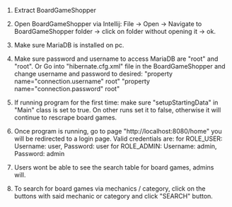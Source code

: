 1. Extract BoardGameShopper
2. Open BoardGameShopper via Intellij:
  File -> Open -> Navigate to BoardGameShopper folder -> click on folder without opening it -> ok.
3. Make sure MariaDB is installed on pc.
4. Make sure password and username to access MariaDB are "root" and "root".
  Or Go into "hibernate.cfg.xml" file in the BoardGameShopper and change username and password to desired:
        "property name="connection.username" root"
        "property name="connection.password" root"
        
5. If running program for the first time: make sure "setupStartingData" in "Main" class is set to true.
  On other runs set it to false, otherwise it will continue to rescrape board games.

6. Once program is running, go to page "http://localhost:8080/home" you will be redirected to a login page.
  Valid credentials are:
    for ROLE_USER: Username: user, Password: user
    for ROLE_ADMIN: Username: admin, Password: admin
7. Users wont be able to see the search table for board games, admins will.

8. To search for board games via mechanics / category, click on the buttons with said mechanic or category and click "SEARCH" button.


